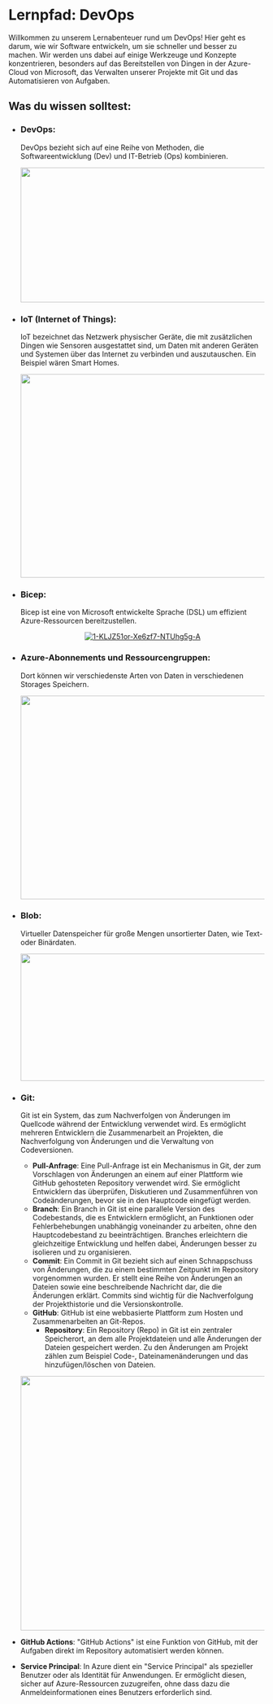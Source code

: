 # Lernpfad: DevOps

Willkommen zu unserem Lernabenteuer rund um DevOps! Hier geht es darum, wie wir Software entwickeln, um sie schneller und besser zu machen. Wir werden uns dabei auf einige Werkzeuge und Konzepte konzentrieren, besonders auf das Bereitstellen von Dingen in der Azure-Cloud von Microsoft, das Verwalten unserer Projekte mit Git und das Automatisieren von Aufgaben.

## Was du wissen solltest:

- ### **DevOps**:
  DevOps bezieht sich auf eine Reihe von Methoden, die Softwareentwicklung (Dev) und IT-Betrieb (Ops) kombinieren.
  <p align="center">
  <img src="https://www.itech-progress.com/wp-content/uploads/2022/05/DevOps-Diag.png" width="573" height="265,875">
  </p>

  
- ### **IoT (Internet of Things)**:
  IoT bezeichnet das Netzwerk physischer Geräte, die mit zusätzlichen Dingen wie Sensoren ausgestattet sind, um Daten mit anderen Geräten und Systemen über 
  das Internet zu verbinden und auszutauschen. Ein Beispiel wären Smart Homes.
  <p align="center">
  <img src="https://www.zdnet.com/a/img/resize/032dd76367e888ca28e6cd662fdffd2eeef77278/2020/09/28/6b225a1a-381a-4ceb-b13c-d2d314d41bd7/what-is-the-iot-everything-you-need-to-k-5f6cc13d5f60de4b41b7f3d4-1-sep-28-2020-16-19-38-poster.jpg?auto=webp&fit=crop&frame=1&height=814.5&width=1449" width="772,8" height="400">
  </p>
- ### **Bicep**:
  Bicep ist eine von Microsoft entwickelte Sprache (DSL) um effizient Azure-Ressourcen bereitzustellen.
  <p align="center">
  <a href="https://ibb.co/dKX4j97"><img src="https://i.ibb.co/ThJMYXr/1-KLJZ51or-Xe6zf7-NTUhg5g-A.jpg" alt="1-KLJZ51or-Xe6zf7-NTUhg5g-A" border="0"></a>
  </p>
- ### **Azure-Abonnements und Ressourcengruppen**:
  Dort können wir verschiedenste Arten von Daten in verschiedenen Storages Speichern.
  <p align="center">
  <img src="https://learn.microsoft.com/de-de/azure/azure-resource-manager/management/media/overview/scope-levels.png"width="600" height="400">
  </p>
- ### **Blob**:
  Virtueller Datenspeicher für große Mengen unsortierter Daten, wie Text- oder Binärdaten.
  <p align="center">
  <img src="https://k21academy.com/wp-content/uploads/2021/04/blooob.png" width="600" height="250">
  </p>
- ### **Git**:
  Git ist ein System, das zum Nachverfolgen von Änderungen im Quellcode während der Entwicklung verwendet wird. Es ermöglicht mehreren Entwicklern die Zusammenarbeit an Projekten, die Nachverfolgung von Änderungen und die Verwaltung von Codeversionen.
  - **Pull-Anfrage**: Eine Pull-Anfrage ist ein Mechanismus in Git, der zum Vorschlagen von Änderungen an einem auf einer Plattform wie GitHub gehosteten Repository verwendet wird. Sie ermöglicht Entwicklern das überprüfen, Diskutieren und Zusammenführen von Codeänderungen, bevor sie in den Hauptcode eingefügt werden.
  - **Branch**: Ein Branch in Git ist eine parallele Version des Codebestands, die es Entwicklern ermöglicht, an Funktionen oder Fehlerbehebungen unabhängig voneinander zu arbeiten, ohne den Hauptcodebestand zu beeinträchtigen. Branches erleichtern die gleichzeitige Entwicklung und helfen dabei, Änderungen besser zu isolieren und zu organisieren.
  - **Commit**: Ein Commit in Git bezieht sich auf einen Schnappschuss von Änderungen, die zu einem bestimmten Zeitpunkt im Repository vorgenommen wurden. Er stellt eine Reihe von Änderungen an Dateien sowie eine beschreibende Nachricht dar, die die Änderungen erklärt. Commits sind wichtig für die Nachverfolgung der Projekthistorie und die Versionskontrolle.
  - **GitHub**: GitHub ist eine webbasierte Plattform zum Hosten und Zusammenarbeiten an Git-Repos.
    - **Repository**: Ein Repository (Repo) in Git ist ein zentraler Speicherort, an dem alle Projektdateien und alle Änderungen der Dateien gespeichert werden. Zu den Änderungen am Projekt zählen zum Beispiel Code-, Dateinamenänderungen und das hinzufügen/löschen von Dateien.

  <p align="center">
  <img src="https://github.com/Niklas574/DevOps/assets/157698311/49e68d45-a6c1-4162-86ed-74cf63c54773" width="750" height="500">
  </p>
- **GitHub Actions**: "GitHub Actions" ist eine Funktion von GitHub, mit der Aufgaben direkt im Repository automatisiert werden können.
- **Service Principal**: In Azure dient ein "Service Principal" als spezieller Benutzer oder als Identität für Anwendungen. Er ermöglicht diesen, sicher auf Azure-Ressourcen zuzugreifen, ohne dass dazu die Anmeldeinformationen eines Benutzers erforderlich sind.
